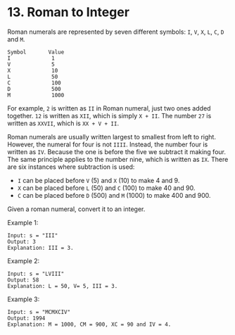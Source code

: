 # 13. Roman to Integer

Roman numerals are represented by seven different symbols: `I`, `V`, `X`, `L`, `C`, `D` and `M`.

```
Symbol       Value
I             1
V             5
X             10
L             50
C             100
D             500
M             1000
```

For example, `2`  is written as  `II` in Roman numeral, just two ones added together.  `12`  is written as `XII`, which
is simply  `X + II`. The number  `27`  is written as  `XXVII`, which is  `XX + V + II`.

Roman numerals are usually written largest to smallest from left to right. However, the numeral for four is not  `IIII`.
Instead, the number four is written as  `IV`. Because the one is before the five we subtract it making four. The same
principle applies to the number nine, which is written as  `IX`. There are six instances where subtraction is used:

- `I`  can be placed before  `V`  (5) and  `X`  (10) to make 4 and 9.
- `X`  can be placed before  `L`  (50) and  `C`  (100) to make 40 and 90.
- `C`  can be placed before  `D`  (500) and  `M`  (1000) to make 400 and 900.

Given a roman numeral, convert it to an integer.

Example 1:

```
Input: s = "III"
Output: 3
Explanation: III = 3.
```

Example 2:

```
Input: s = "LVIII"
Output: 58
Explanation: L = 50, V= 5, III = 3.
```

Example 3:

```
Input: s = "MCMXCIV"
Output: 1994
Explanation: M = 1000, CM = 900, XC = 90 and IV = 4.
```